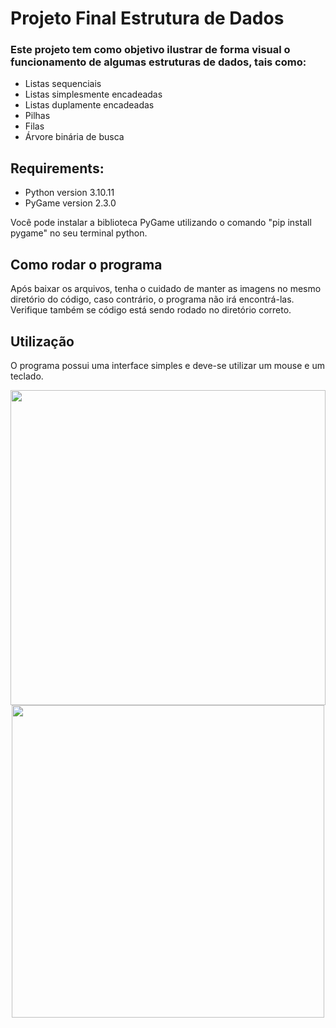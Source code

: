 # Projeto Final Estrutura de Dados

### Este projeto tem como objetivo ilustrar de forma visual o funcionamento de algumas estruturas de dados, tais como:
- Listas sequenciais
- Listas simplesmente encadeadas
- Listas duplamente encadeadas
- Pilhas
- Filas
- Árvore binária de busca

## Requirements:

- Python version 3.10.11
- PyGame version 2.3.0

Você pode instalar a biblioteca PyGame utilizando o comando "pip install pygame" no seu terminal python.

## Como rodar o programa

Após baixar os arquivos, tenha o cuidado de manter as imagens no mesmo diretório do código, caso contrário, o programa não irá encontrá-las. Verifique 
também se código está sendo rodado no diretório correto. 

## Utilização

O programa possui uma interface simples e deve-se utilizar um mouse e um teclado.

<div align="center"> 
  <img width="504em" src="tela0.png"/>
  <img width="500em" src="exemplo.png"/>
</div>
